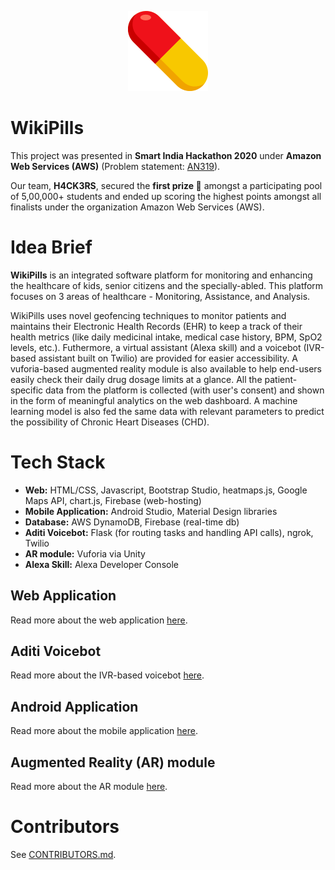 <p align="center">
    <img alt="WikiPills logo" width="128" height="128" src="./Web-module/public/android-chrome-256x256.png">
</p>

# **WikiPills**


This project was presented in **Smart India Hackathon 2020** under **Amazon Web Services (AWS)** (Problem statement: [AN319](http://awssih2020.com/)).

Our team, **H4CK3RS**, secured the **first prize 🥇** amongst a participating pool of 5,00,000+ students and ended up scoring the highest points amongst all finalists under the organization Amazon Web Services (AWS).

# Idea Brief


**WikiPills** is an integrated software platform for monitoring and enhancing the healthcare of kids, senior citizens and the specially-abled. This platform focuses on 3 areas of healthcare - Monitoring, Assistance, and Analysis.


WikiPills uses novel geofencing techniques to monitor patients and maintains their Electronic Health Records (EHR) to keep a track of their health metrics (like daily medicinal intake, medical case history, BPM, SpO2 levels, etc.). Futhermore, a virtual assistant (Alexa skill) and a voicebot (IVR-based assistant built on Twilio) are provided for easier accessibility. A vuforia-based augmented reality module is also available to help end-users easily check their daily drug dosage limits at a glance. All the patient-specific data from the platform is collected (with user's consent) and shown in the form of meaningful analytics on the web dashboard. A machine learning model is also fed the same data with relevant parameters to predict the possibility of Chronic Heart Diseases (CHD).

# Tech Stack

- **Web:** HTML/CSS, Javascript, Bootstrap Studio, heatmaps.js, Google Maps API, chart.js, Firebase (web-hosting) <br>
- **Mobile Application:** Android Studio, Material Design libraries <br>
- **Database:** AWS DynamoDB, Firebase (real-time db) <br>
- **Aditi Voicebot:** Flask (for routing tasks and handling API calls), ngrok, Twilio <br>
- **AR module:** Vuforia via Unity<br>
- **Alexa Skill:** Alexa Developer Console


## Web Application

Read more about the web application [here](https://github.com/yashjaiswal1/AN319_H4CK3RS_SIH2020/tree/master/Web-module).


## Aditi Voicebot

Read more about the IVR-based voicebot [here](https://github.com/yashjaiswal1/AN319_H4CK3RS_SIH2020/tree/master/Aditi-voicebot-module).


## Android Application

Read more about the mobile application [here](https://github.com/yashjaiswal1/AN319_H4CK3RS_SIH2020/tree/master/Android-app).


## Augmented Reality (AR) module

Read more about the AR module [here](https://github.com/yashjaiswal1/AN319_H4CK3RS_SIH2020/tree/master/AR-module).


# Contributors

See [CONTRIBUTORS.md](CONTRIBUTORS.md).